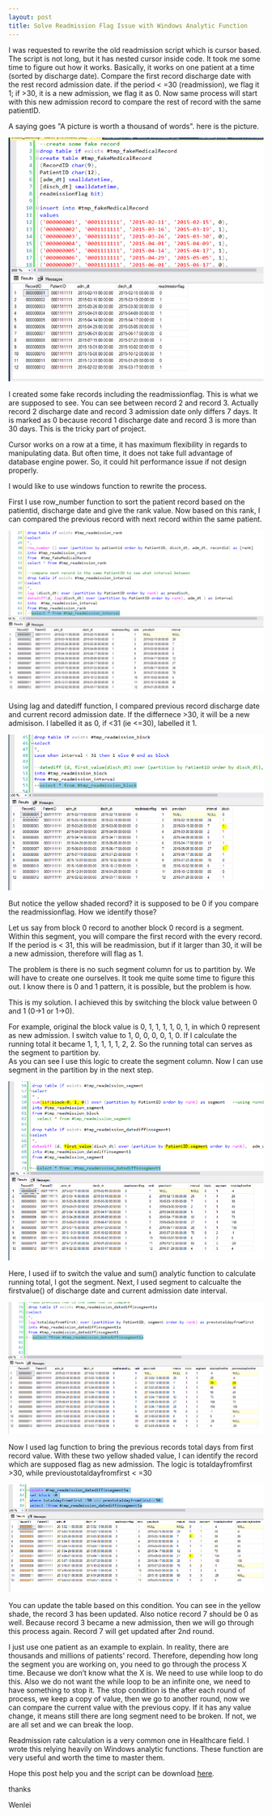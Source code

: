 ```yaml
---
layout: post
title: Solve Readmission Flag Issue with Windows Analytic Function
---
```


I was requested to rewrite the old readmission script which is cursor based. The script is not long, but it has nested cursor inside code.  It took me some time to figure out how it works.  Basically, it works on one patient at a time (sorted by discharge date). Compare the first record discharge date with the rest record admission date. if the period < =30 (readmission), we flag it 1; if >30, it is a new admission, we flag it as 0.  Now same process will start with this new admission record to compare the rest of record with the same patientID.     

A saying goes "A picture is worth a thousand of words". here is the picture.   

<img src="/images/blog28/create_sample_data.PNG">   

I created some fake records including the readmissionflag. This is what we are supposed to see. You can see between record 2 and record 3. Actually record 2 discharge date and record 3 admission date only differs 7 days. It is marked as 0 because record 1 discharge date and record 3 is more than 30 days. This is the tricky part of project.      

Cursor works on a row at a time, it has maximum flexibility in regards to manipulating data.  But often time, it does not take full advantage of database engine power. So, it could hit performance issue if not design properly.  

I would like to use windows function to rewrite the process.  

First I use row_number function to sort the patient record based on the patientid, discharge date and give the rank value. Now based on this rank, I can compared the previous record with next record within the same patient.   

<img src="/images/blog28/rank_interval.PNG">   

Using lag and datediff function, I compared previous record discharge date and current record admission date.  If the differnece >30, it will be a new admisison. I labelled it as 0,  if <31 (ie <=30), labelled it 1.  

<img src="/images/blog28/first_label.PNG">  

But notice the yellow shaded record?  it is supposed to be 0 if you compare the readmissionflag.  How we identify those?  

Let us say from block 0 record to another block 0 record is a segment. Within this segment, you will compare the first record with the every record. If the period is < 31, this will be readmission, but if it larger than 30, it will be a new admission, therefore will flag as 1.  

The problem is there is no such segment column for us to partition by. We will have to create one ourselves. It took me quite some time to figure this out. I know there is 0 and 1 pattern, it is possible, but the problem is how.  

This is my solution.  I achieved this by switching the block value between 0 and 1 (0->1 or 1->0).  

For example, original the block value is 0, 1, 1, 1, 1, 0, 1, in which 0 represent as new admission.  I switch value to 1, 0, 0, 0, 0, 1, 0.   If I calculate the running total it became 1, 1, 1, 1, 1, 2, 2. So the running total can serves as the segment to partition by.  
As you can see I use this logic to create the segment column. Now I can use segment in the partition by in the next step.  

<img src="/images/blog28/rank_compare_with_previous_record.PNG">    

Here, I used iif to switch the value and sum() analytic function to calculate running total, I got the segment. Next, I used segment to calcualte the firstvalue() of discharge date and current admission date interval.  

<img src="/images/blog28/identfiy_record.PNG">   

Now I used lag function to bring the previous records total days from first record value. With these two yellow shaded value, I can identify the record which are supposed flag as new admission.  The logic is totaldayfromfirst >30, while previoustotaldayfromfirst < =30

<img src="/images/blog28/update_block.PNG">  

You can update the table based on this condition. You can see in the yellow shade, the record 3 has been updated. Also notice record 7 should be 0 as well.  Because record 3 became a new admission, then we will go through this process again. Record 7 will get updated after 2nd round. 

I just use one patient as an example to explain.  In reality, there are thousands and millions of patients' record. Therefore, depending how long the segment you are working on, you need to go through the process X time.   Because we don’t know what the X is. We need to use while loop to do this.  Also we do not want the while loop to be an infinite one, we need to have something to stop it.  The stop condition is the after each round of process, we keep a copy of value, then we go to another round, now we can compare the current value with the previous copy.  If it has any value change, it means still there are long segment need to be broken.  If not, we are all set and we can break the loop.  

Readmission rate calculation is a very common one in Healthcare field.  I wrote this relying heavily on Windows analytic functions. These function are very useful and worth the time to master them.  

Hope this post help you and the script can be download <a href="/Files/full_script.sql">here</a>.  

thanks  

Wenlei
